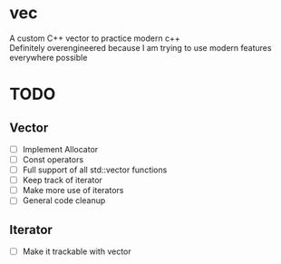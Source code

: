 # vec
A custom C++ vector to practice modern c++  
Definitely overengineered because I am trying to use modern features everywhere possible

# TODO
## Vector
- [ ] Implement Allocator
- [ ] Const operators
- [ ] Full support of all std::vector functions
- [ ] Keep track of iterator
- [ ] Make more use of iterators
- [ ] General code cleanup

## Iterator
- [ ] Make it trackable with vector
